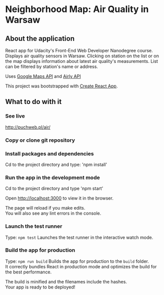 # Neighborhood Map: Air Quality in Warsaw

## About the application

React app for Udacity's Front-End Web Developer Nanodegree course.
Displays air quality sensors in Warsaw. Clicking on station on the list or on the map displays information about latest air quality's measurements. List can be filtered by station's name or address.

Uses [Google Maps API](https://cloud.google.com/maps-platform/) and [Airly API](http://www.map.airly.eu)

This project was bootstrapped with [Create React App](https://github.com/facebookincubator/create-react-app).


## What to do with it

### See live
http://puchweb.pl/air/

### Copy or clone git repository

### Install packages and dependencies
Cd to the project directory and type: 'npm install'

### Run the app in the development mode

Cd to the project directory and type 'npm start'

Open [http://localhost:3000](http://localhost:3000) to view it in the browser.

The page will reload if you make edits.<br>
You will also see any lint errors in the console.

### Launch the test runner
Type: `npm test`
Launches the test runner in the interactive watch mode.<br>


### Build the app for production
Type: `npm run build`
Builds the app for production to the `build` folder.<br>
It correctly bundles React in production mode and optimizes the build for the best performance.

The build is minified and the filenames include the hashes.<br>
Your app is ready to be deployed!
